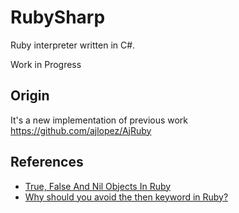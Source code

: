# RubySharp

Ruby interpreter written in C#.

Work in Progress

## Origin

It's a new implementation of previous work https://github.com/ajlopez/AjRuby

## References

- [True, False And Nil Objects In Ruby](http://www.skorks.com/2009/09/true-false-and-nil-objects-in-ruby/)
- [Why should you avoid the then keyword in Ruby?](http://stackoverflow.com/questions/5659360/why-should-you-avoid-the-then-keyword-in-ruby)
